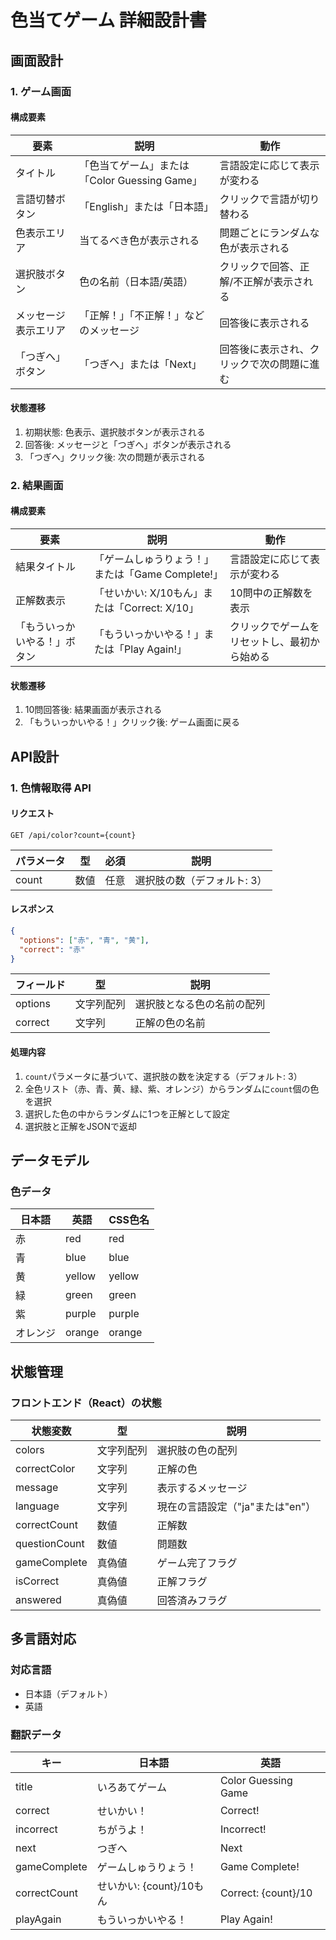 # 色当てゲーム 詳細設計書

## 画面設計

### 1. ゲーム画面

#### 構成要素

| 要素 | 説明 | 動作 |
|------|------|------|
| タイトル | 「色当てゲーム」または「Color Guessing Game」 | 言語設定に応じて表示が変わる |
| 言語切替ボタン | 「English」または「日本語」 | クリックで言語が切り替わる |
| 色表示エリア | 当てるべき色が表示される | 問題ごとにランダムな色が表示される |
| 選択肢ボタン | 色の名前（日本語/英語） | クリックで回答、正解/不正解が表示される |
| メッセージ表示エリア | 「正解！」「不正解！」などのメッセージ | 回答後に表示される |
| 「つぎへ」ボタン | 「つぎへ」または「Next」 | 回答後に表示され、クリックで次の問題に進む |

#### 状態遷移

1. 初期状態: 色表示、選択肢ボタンが表示される
2. 回答後: メッセージと「つぎへ」ボタンが表示される
3. 「つぎへ」クリック後: 次の問題が表示される

### 2. 結果画面

#### 構成要素

| 要素 | 説明 | 動作 |
|------|------|------|
| 結果タイトル | 「ゲームしゅうりょう！」または「Game Complete!」 | 言語設定に応じて表示が変わる |
| 正解数表示 | 「せいかい: X/10もん」または「Correct: X/10」 | 10問中の正解数を表示 |
| 「もういっかいやる！」ボタン | 「もういっかいやる！」または「Play Again!」 | クリックでゲームをリセットし、最初から始める |

#### 状態遷移

1. 10問回答後: 結果画面が表示される
2. 「もういっかいやる！」クリック後: ゲーム画面に戻る

## API設計

### 1. 色情報取得 API

#### リクエスト

```
GET /api/color?count={count}
```

| パラメータ | 型 | 必須 | 説明 |
|-----------|----|----|------|
| count | 数値 | 任意 | 選択肢の数（デフォルト: 3） |

#### レスポンス

```json
{
  "options": ["赤", "青", "黄"],
  "correct": "赤"
}
```

| フィールド | 型 | 説明 |
|-----------|----|----|
| options | 文字列配列 | 選択肢となる色の名前の配列 |
| correct | 文字列 | 正解の色の名前 |

#### 処理内容

1. `count`パラメータに基づいて、選択肢の数を決定する（デフォルト: 3）
2. 全色リスト（赤、青、黄、緑、紫、オレンジ）からランダムに`count`個の色を選択
3. 選択した色の中からランダムに1つを正解として設定
4. 選択肢と正解をJSONで返却

## データモデル

### 色データ

| 日本語 | 英語 | CSS色名 |
|-------|-----|--------|
| 赤 | red | red |
| 青 | blue | blue |
| 黄 | yellow | yellow |
| 緑 | green | green |
| 紫 | purple | purple |
| オレンジ | orange | orange |

## 状態管理

### フロントエンド（React）の状態

| 状態変数 | 型 | 説明 |
|---------|----|----|
| colors | 文字列配列 | 選択肢の色の配列 |
| correctColor | 文字列 | 正解の色 |
| message | 文字列 | 表示するメッセージ |
| language | 文字列 | 現在の言語設定（"ja"または"en"） |
| correctCount | 数値 | 正解数 |
| questionCount | 数値 | 問題数 |
| gameComplete | 真偽値 | ゲーム完了フラグ |
| isCorrect | 真偽値 | 正解フラグ |
| answered | 真偽値 | 回答済みフラグ |

## 多言語対応

### 対応言語

- 日本語（デフォルト）
- 英語

### 翻訳データ

| キー | 日本語 | 英語 |
|-----|-------|-----|
| title | いろあてゲーム | Color Guessing Game |
| correct | せいかい！ | Correct! |
| incorrect | ちがうよ！ | Incorrect! |
| next | つぎへ | Next |
| gameComplete | ゲームしゅうりょう！ | Game Complete! |
| correctCount | せいかい: {count}/10もん | Correct: {count}/10 |
| playAgain | もういっかいやる！ | Play Again! |